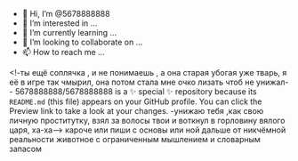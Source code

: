 - 👋 Hi, I’m @5678888888
- 👀 I’m interested in ...
- 🌱 I’m currently learning ...
- 💞️ I’m looking to collaborate on ...
- 📫 How to reach me ...

<!-ты ещё соплячка , и не понимаешь , а она старая убогая уже тварь, я её в игре так чмырил, она потом стала мне очко лизать чтоб не унижал--
5678888888/5678888888 is a ✨ special ✨ repository because its `README.md` (this file) appears on your GitHub profile.
You can click the Preview link to take a look at your changes.
-унижаю тебя ,как свою личную проститутку, взял за волосы твои и воткнул в горловину вялого царя, ха-ха-->
кароче или пиши с основы или ной дальше от никчёмной реальности животное с ограниченным мышлением и словарным запасом
